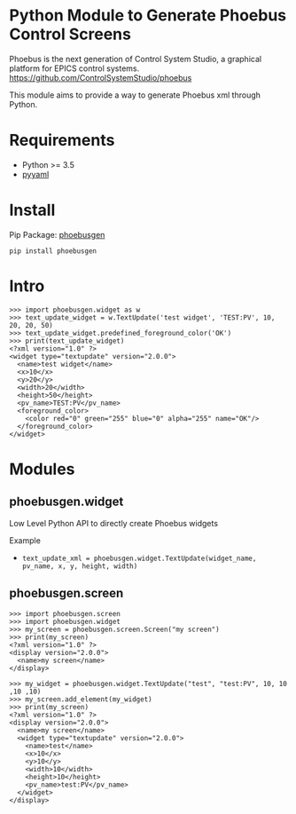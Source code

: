 Python Module to Generate Phoebus Control Screens
===

Phoebus is the next generation of Control System Studio, a graphical platform for EPICS control systems.
https://github.com/ControlSystemStudio/phoebus

This module aims to provide a way to generate Phoebus xml through Python.

# Requirements

- Python >= 3.5
- [pyyaml](https://pypi.org/project/PyYAML/)

# Install
Pip Package: [phoebusgen](https://pypi.org/project/phoebusgen/)
```
pip install phoebusgen
```

# Intro

```
>>> import phoebusgen.widget as w
>>> text_update_widget = w.TextUpdate('test widget', 'TEST:PV', 10, 20, 20, 50)
>>> text_update_widget.predefined_foreground_color('OK')
>>> print(text_update_widget)
<?xml version="1.0" ?>
<widget type="textupdate" version="2.0.0">
  <name>test widget</name>
  <x>10</x>
  <y>20</y>
  <width>20</width>
  <height>50</height>
  <pv_name>TEST:PV</pv_name>
  <foreground_color>
    <color red="0" green="255" blue="0" alpha="255" name="OK"/>
  </foreground_color>
</widget>
```


# Modules 

## phoebusgen.widget

Low Level Python API to directly create Phoebus widgets

Example
- ```text_update_xml = phoebusgen.widget.TextUpdate(widget_name, pv_name, x, y, height, width)```


## phoebusgen.screen 

```
>>> import phoebusgen.screen
>>> import phoebusgen.widget
>>> my_screen = phoebusgen.screen.Screen("my screen")
>>> print(my_screen)
<?xml version="1.0" ?>
<display version="2.0.0">
  <name>my screen</name>
</display>

>>> my_widget = phoebusgen.widget.TextUpdate("test", "test:PV", 10, 10 ,10 ,10)
>>> my_screen.add_element(my_widget)
>>> print(my_screen)
<?xml version="1.0" ?>
<display version="2.0.0">
  <name>my screen</name>
  <widget type="textupdate" version="2.0.0">
    <name>test</name>
    <x>10</x>
    <y>10</y>
    <width>10</width>
    <height>10</height>
    <pv_name>test:PV</pv_name>
  </widget>
</display>
```



